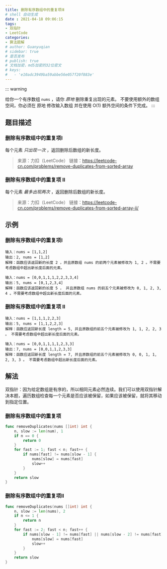 ```yaml
---
title: 删除有序数组中的重复项ⅠⅡ
# shell 自动生成
date : 2021-04-18 09:06:15
tags:
- 双指针
- LeetCode
categories:
- 算法题解
# author: Guanyuqian
# sidebar: true
# 是否发布
# publish: true
# 文档加密，md5加密的32位密文
# keys:
# 	- 'e10adc3949ba59abbe56e057f20f883e'
---
```


::: warning

给你一个有序数组 `nums` ，请你 *原地* 删除重复出现的元素。
不要使用额外的数组空间，你必须在 原地 修改输入数组 并在使用 O(1) 额外空间的条件下完成。
:::

<!-- more -->

## 题目描述

### 删除有序数组中的重复项Ⅰ

每个元素 *只出现一次* ，返回删除后数组的新长度。


> 来源：力扣（LeetCode）
> 链接：https://leetcode-cn.com/problems/remove-duplicates-from-sorted-array

### 删除有序数组中的重复项 Ⅱ
每个元素 *最多出现两次* ，返回删除后数组的新长度。

> 来源：力扣（LeetCode）
> 链接：https://leetcode-cn.com/problems/remove-duplicates-from-sorted-array-ii/


## 示例

### 删除有序数组中的重复项Ⅰ

```
输入：nums = [1,1,2]
输出：2, nums = [1,2]
解释：函数应该返回新的长度 2 ，并且原数组 nums 的前两个元素被修改为 1, 2 。不需要考虑数组中超出新长度后面的元素。

输入：nums = [0,0,1,1,1,2,2,3,3,4]
输出：5, nums = [0,1,2,3,4]
解释：函数应该返回新的长度 5 ， 并且原数组 nums 的前五个元素被修改为 0, 1, 2, 3, 4 。不需要考虑数组中超出新长度后面的元素。
```
### 删除有序数组中的重复项 Ⅱ

```
输入：nums = [1,1,1,2,2,3]
输出：5, nums = [1,1,2,2,3]
解释：函数应返回新长度 length = 5, 并且原数组的前五个元素被修改为 1, 1, 2, 2, 3 。 不需要考虑数组中超出新长度后面的元素。

输入：nums = [0,0,1,1,1,1,2,3,3]
输出：7, nums = [0,0,1,1,2,3,3]
解释：函数应返回新长度 length = 7, 并且原数组的前五个元素被修改为 0, 0, 1, 1, 2, 3, 3 。 不需要考虑数组中超出新长度后面的元素。
```


## 解法

双指针：因为给定数组是有序的，所以相同元素必然连续。我们可以使用双指针解决本题，遍历数组检查每一个元素是否应该被保留，如果应该被保留，就将其移动到指定位置。


### 删除有序数组中的重复项

```go
func removeDuplicates(nums []int) int {
    n, slow := len(num), 1
    if n == 0 {
        return 0
    }
    for fast := 1; fast < n; fast++ {
        if nums[fast] != nums[slow - 1] {
            nums[slow] = nums[fast]
            slow++
        }
    }
    return slow
}
```

### 删除有序数组中的重复项Ⅱ

```go
func removeDuplicates(nums []int) int {
    n, slow := len(nums), 2
    if n <= 1 {
        return n
    }
    for fast := 2; fast < n; fast++ {
        if nums[slow - 1] != nums[fast] || nums[slow - 2] != nums[fast] {
            nums[slow] = nums[fast]
            slow++
        }
    }
    return slow
}
```

